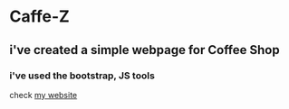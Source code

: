 # Caffe-Z
## i've created a simple webpage for Coffee Shop 
### i've used the bootstrap, JS tools 

check [my website](https://falmasri98.github.io/Caffe-Z/)
